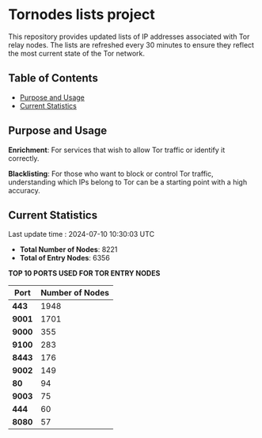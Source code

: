 # Tornodes lists project

This repository provides updated lists of IP addresses associated with Tor relay nodes. The lists are refreshed every 30 minutes to ensure they reflect the most current state of the Tor network.

## Table of Contents

- [Purpose and Usage](#purpose-and-usage)
- [Current Statistics](#current-statistics)


## Purpose and Usage

**Enrichment**: For services that wish to allow Tor traffic or identify it correctly.

**Blacklisting**: For those who want to block or control Tor traffic, understanding which IPs belong to Tor can be a starting point with a high accuracy.

## Current Statistics

Last update time : 2024-07-10 10:30:03 UTC

- **Total Number of Nodes**: 8221
- **Total of Entry Nodes**: 6356

**TOP 10 PORTS USED FOR TOR ENTRY NODES**

| **Port** | **Number of Nodes** |
|------|-----------------|
| **443**   | 1948  |
| **9001**   | 1701  |
| **9000**   | 355  |
| **9100**   | 283  |
| **8443**   | 176  |
| **9002**   | 149  |
| **80**   | 94  |
| **9003**   | 75  |
| **444**   | 60  |
| **8080**   | 57  |

